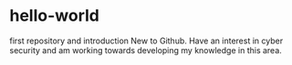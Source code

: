 # hello-world
first repository and introduction
New to Github. Have an interest in cyber security and am working towards developing my knowledge in this area.
